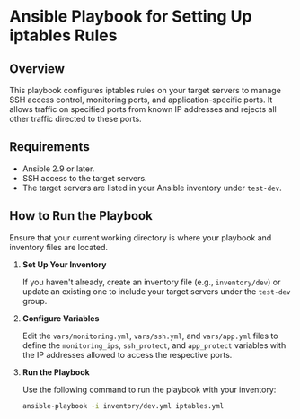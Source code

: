 # Ansible Playbook for Setting Up iptables Rules

## Overview

This playbook configures iptables rules on your target servers to manage SSH access control, monitoring ports, and application-specific ports. It allows traffic on specified ports from known IP addresses and rejects all other traffic directed to these ports.

## Requirements

- Ansible 2.9 or later.
- SSH access to the target servers.
- The target servers are listed in your Ansible inventory under `test-dev`.

## How to Run the Playbook

Ensure that your current working directory is where your playbook and inventory files are located.

1. **Set Up Your Inventory**

   If you haven't already, create an inventory file (e.g., `inventory/dev`) or update an existing one to include your target servers under the `test-dev` group.

2. **Configure Variables**

   Edit the `vars/monitoring.yml`, `vars/ssh.yml`, and `vars/app.yml` files to define the `monitoring_ips`, `ssh_protect`, and `app_protect` variables with the IP addresses allowed to access the respective ports.

3. **Run the Playbook**

   Use the following command to run the playbook with your inventory:

   ```bash
   ansible-playbook -i inventory/dev.yml iptables.yml
